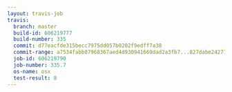 ```yaml
---
layout: travis-job
travis:
  branch: master
  build-id: 606219777
  build-number: 335
  commit: d77eacfde315becc7975dd057b0202f9edff7a38
  commit-range: a7534fabb07968367aed4d930941669dad2a3fb7...827dabe242779f73a8ec0d0bac89d0ffe5aaa6de
  job-id: 606219790
  job-number: 335.7
  os-name: osx
  test-result: 0
---
```

